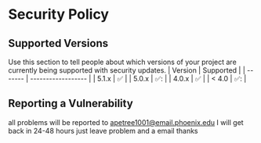 # Security Policy
## Supported Versions
Use this section to tell people 
about which versions of your project are
currently being supported 
with security updates.
| Version | Supported         |
| ------- | ------------------ |
| 5.1.x   | :white_check_mark: |
| 5.0.x   | ✅:                |
| 4.0.x   | :white_check_mark: |
| < 4.0   | ✅:                |
## Reporting a Vulnerability
all problems will be reported to
<apetree1001@email.phoenix.edu>
I will get back 
in 24-48 hours 
just leave problem and a email
thanks

